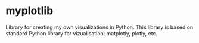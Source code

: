 # myplotlib
Library for creating my own visualizations in Python. This library is based on standard Python library for vizualisation: matplotly, plotly, etc.
